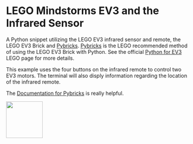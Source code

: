 # LEGO Mindstorms EV3 and the Infrared Sensor

A Python snippet utilizing the LEGO EV3 infrared sensor and remote, the LEGO EV3 Brick and [Pybricks](https://pybricks.com/). [Pybricks](https://pybricks.com/) is the LEGO recommended method of using the LEGO EV3 Brick with Python. See the official [Python for EV3](https://education.lego.com/en-us/support/mindstorms-ev3/python-for-ev3) LEGO page for more details.

This example uses the four buttons on the infrared remote to control two EV3 motors. The terminal will also disply information regarding the location of the infrared remote.

The [Documentation for Pybricks](https://docs.pybricks.com/en/latest/ev3devices.html) is really helpful.

<a href="https://codeadam.ca">
<img src="https://codeadam.ca/images/code-block.png" width="100">
</a>

